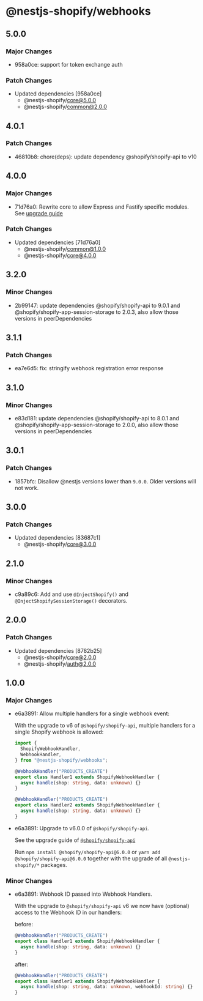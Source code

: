 # @nestjs-shopify/webhooks

## 5.0.0

### Major Changes

- 958a0ce: support for token exchange auth

### Patch Changes

- Updated dependencies [958a0ce]
  - @nestjs-shopify/core@5.0.0
  - @nestjs-shopify/common@2.0.0

## 4.0.1

### Patch Changes

- 46810b8: chore(deps): update dependency @shopify/shopify-api to v10

## 4.0.0

### Major Changes

- 71d76a0: Rewrite core to allow Express and Fastify specific modules. See [upgrade guide](/docs/migrate-to-express-package.md)

### Patch Changes

- Updated dependencies [71d76a0]
  - @nestjs-shopify/common@1.0.0
  - @nestjs-shopify/core@4.0.0

## 3.2.0

### Minor Changes

- 2b99147: update dependencies @shopify/shopify-api to 9.0.1 and @shopify/shopify-app-session-storage to 2.0.3, also allow those versions in peerDependencies

## 3.1.1

### Patch Changes

- ea7e6d5: fix: stringify webhook registration error response

## 3.1.0

### Minor Changes

- e83d181: update dependencies @shopify/shopify-api to 8.0.1 and @shopify/shopify-app-session-storage to 2.0.0, also allow those versions in peerDependencies

## 3.0.1

### Patch Changes

- 1857bfc: Disallow @nestjs versions lower than `9.0.0`. Older versions will not work.

## 3.0.0

### Patch Changes

- Updated dependencies [83687c1]
  - @nestjs-shopify/core@3.0.0

## 2.1.0

### Minor Changes

- c9a89c6: Add and use `@InjectShopify()` and `@InjectShopifySessionStorage()` decorators.

## 2.0.0

### Patch Changes

- Updated dependencies [8782b25]
  - @nestjs-shopify/core@2.0.0
  - @nestjs-shopify/auth@2.0.0

## 1.0.0

### Major Changes

- e6a3891: Allow multiple handlers for a single webhook event:

  With the upgrade to v6 of `@shopify/shopify-api`, multiple handlers for a single Shopify webhook is allowed:

  ```ts
  import {
    ShopifyWebhookHandler,
    WebhookHandler,
  } from "@nestjs-shopify/webhooks";

  @WebhookHandler("PRODUCTS_CREATE")
  export class Handler1 extends ShopifyWebhookHandler {
    async handle(shop: string, data: unknown) {}
  }

  @WebhookHandler("PRODUCTS_CREATE")
  export class Handler2 extends ShopifyWebhookHandler {
    async handle(shop: string, data: unknown) {}
  }
  ```

- e6a3891: Upgrade to v6.0.0 of `@shopify/shopify-api`.

  See the upgrade guide of [`@shopify/shopify-api`](https://github.com/Shopify/shopify-api-js/blob/main/docs/migrating-to-v6.md)

  Run `npm install @shopify/shopify-api@6.0.0` or `yarn add @shopify/shopify-api@6.0.0` together with the upgrade of all `@nestjs-shopify/*` packages.

### Minor Changes

- e6a3891: Webhook ID passed into Webhook Handlers.

  With the upgrade to `@shopify/shopify-api` v6 we now have (optional) access to the Webhook ID in our handlers:

  before:

  ```ts
  @WebhookHandler("PRODUCTS_CREATE")
  export class Handler1 extends ShopifyWebhookHandler {
    async handle(shop: string, data: unknown) {}
  }
  ```

  after:

  ```ts
  @WebhookHandler("PRODUCTS_CREATE")
  export class Handler1 extends ShopifyWebhookHandler {
    async handle(shop: string, data: unknown, webhookId: string) {}
  }
  ```
